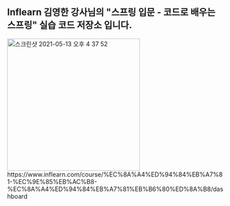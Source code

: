<h2>Inflearn 김영한 강사님의 "스프링 입문 - 코드로 배우는 스프링" 실습 코드 저장소 입니다.</h2>

<img width="308" alt="스크린샷 2021-05-13 오후 4 37 52" src="https://user-images.githubusercontent.com/67749318/118094345-93a98d80-b409-11eb-903a-dfc6e3a0355e.png">
https://www.inflearn.com/course/%EC%8A%A4%ED%94%84%EB%A7%81-%EC%9E%85%EB%AC%B8-%EC%8A%A4%ED%94%84%EB%A7%81%EB%B6%80%ED%8A%B8/dashboard

